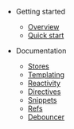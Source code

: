 * Getting started
  * [Overview](README.md)
  * [Quick start](quickstart.md)

* Documentation
  * [Stores](stores.md)
  * [Templating](templating.md)
  * [Reactivity](reactivity.md)
  * [Directives](directives.md)
  * [Snippets](snippets.md)
  * [Refs](refs.md)
  * [Debouncer](debouncer.md)